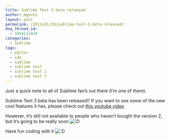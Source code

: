 ```yaml
---
title: Sublime Text 3 beta released
author: mgonto
layout: post
permalink: /2013/01/29/sublime-text-3-beta-released/
dsq_thread_id:
  - 1054111919
categories:
  - Sublime
tags:
  - editor
  - ide
  - sublime
  - sublime text
  - sublime text 2
  - sublime text 3
---
```

Just a quick note to all of Sublime fan&#8217;s out there (I&#8217;m one of them).

Sublime Text 3 beta has been released!! If you want to see some of the new cool features it has, please check out [this youtube video][1]

However, it&#8217;s still not available to people who haven&#8217;t bought the version 2, but it&#8217;s going to be really soon <img src="http://gon.to/wp-includes/images/smilies/icon_biggrin.gif" alt=":D" class="wp-smiley" /> 

Have fun coding with it <img src="http://gon.to/wp-includes/images/smilies/icon_biggrin.gif" alt=":D" class="wp-smiley" />

 [1]: http://youtu.be/tCEcT8H2LAw